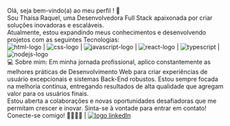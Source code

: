 Olá, seja bem-vindo(a) ao meu perfil ! 👋 
<br/>
Sou Thaísa Raquel, uma Desenvolvedora Full Stack apaixonada por criar soluções inovadoras e escaláveis.
<br/>
Atualmente, estou expandindo meus conhecimentos e desenvolvendo projetos com as seguintes Tecnologias:
<br/>
<img src="https://img.shields.io/badge/HTML5-E34F26?style=for-the-badge&logo=html5&logoColor=white" alt="html-logo"/> | <img src="https://img.shields.io/badge/CSS3-1572B6?style=for-the-badge&logo=css3&logoColor=white" alt="css-logo"/> | <img src="https://img.shields.io/badge/JavaScript-F7DF1E?style=for-the-badge&logo=javascript&logoColor=black" alt="javascript-logo"/> | <img src="https://img.shields.io/badge/React-20232A?style=for-the-badge&logo=react&logoColor=61DAFB" alt="react-logo"/> | <img src="https://img.shields.io/badge/TypeScript-007ACC?style=for-the-badge&logo=typescript&logoColor=white" alt="typescript"/> | <img src="https://img.shields.io/badge/Node.js-43853D?style=for-the-badge&logo=node.js&logoColor=white" alt="nodejs-logo"/>
<br/>
💻 Sobre mim:
Em minha jornada profissional, aplico constantemente as melhores práticas de Desenvolvimento Web para criar experiências de usuário excepcionais e sistemas Back-End robustos. Estou sempre focada na melhoria contínua, entregando resultados de alta qualidade que agregam valor para os usuários finais.
<br/>
Estou aberta a colaborações e novas oportunidades desafiadoras que me permitam crescer e inovar. Sinta-se à vontade para entrar em contato!
<br/>
Conecte-se comigo! 🤝👩🏻‍💻 | <a href="https://www.linkedin.com/in/thaísa-raquel-dev/"><img src="https://img.shields.io/badge/LinkedIn-0077B5?style=for-the-badge&logo=linkedin&logoColor=white" alt="logo linkedIn"/></a>
<br/>





